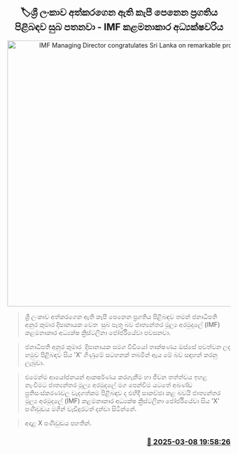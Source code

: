 <p align='center'><b><h2 align='center' title='IMF Managing Director congratulates Sri Lanka on remarkable progress'>🏷ශ්‍රී ලංකාව අත්කරගෙන ඇති කැපී පෙනෙන ප්‍රගතිය පිළිබඳව සුබ පතනවා - IMF කළමනාකාර අධ්‍යක්ෂවරිය</h2></b></p>
<p align='center'><img src='https://helakuru.sgp1.cdn.digitaloceanspaces.com/esana/images/lib/kristalina-georgieva[1].jpg' width='600' alt='IMF Managing Director congratulates Sri Lanka on remarkable progress'></p>

> ශ්‍රී ලංකාව අත්කරගෙන ඇති කැපී පෙනෙන ප්‍රගතිය පිළිබඳව තමන් ජනාධිපති අනුර කුමාර දිසානායක වෙත  සුබ පැතූ බව ජාත්‍යන්තර මූල්‍ය අරමුදලේ (IMF) කළමනාකාර අධ්‍යක්ෂ ක්‍රිස්ටලිනා ජෝර්ජියේවා පවසනවා.

> ජනාධිපති අනුර කුමාර  දිසානායක සමග වීඩියෝ තාක්ෂණය ඔස්සේ පවත්වන ලද හමුව පිළිබඳව සිය 'X' ගිණුමේ සටහනක් තබමින් ඇය මේ බව සඳහන් කරනු ලැබුවා.

> එමෙන්ම ආයෝජනයන් ආකර්ෂණය කරගැනීම හා ජීවන තත්ත්වය ඉහළ නැංවීමට ජාත්‍යන්තර මූල්‍ය අරමුදලේ මග පෙන්වීම යටතේ අඛණ්ඩ ප්‍රතිසංස්කරණවල වැදගත්කම පිළිබඳව ද එහිදී සාකච්ඡා කළ බවයි ජාත්‍යන්තර මූල්‍ය අරමුදලේ (IMF) කළමනාකාර අධ්‍යක්ෂ ක්‍රිස්ටලිනා ජෝර්ජියේවා සිය 'X' පණිවුඩය මගින් වැඩිදුරටත් දන්වා සිටින්නේ.

> අදාළ X පණිවුඩය පහතින්. 



<h3 align='right'><a href='https://www.helakuru.lk/esana/p/108162/'>📅 2025-03-08 19:58:26</a></h3>
